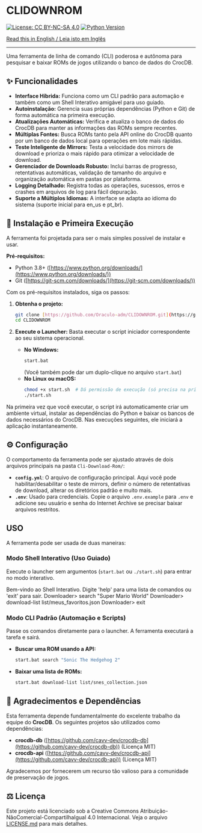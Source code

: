 # CLIDOWNROM

[![License: CC BY-NC-SA 4.0](https://img.shields.io/badge/License-CC%20BY--NC--SA%204.0-lightgrey.svg)](http://creativecommons.org/licenses/by-nc-sa/4.0/)
[![Python Version](https://img.shields.io/badge/python-3.8+-blue.svg)](https://www.python.org/downloads/)

[Read this in English / Leia isto em Inglês](README.md)

---

Uma ferramenta de linha de comando (CLI) poderosa e autônoma para pesquisar e baixar ROMs de jogos utilizando o banco de dados do CrocDB.

## ✨ Funcionalidades

* **Interface Híbrida:** Funciona como um CLI padrão para automação e também como um Shell Interativo amigável para uso guiado.
* **Autoinstalação:** Gerencia suas próprias dependências (Python e Git) de forma automática na primeira execução.
* **Atualizações Automáticas:** Verifica e atualiza o banco de dados do CrocDB para manter as informações das ROMs sempre recentes.
* **Múltiplas Fontes:** Busca ROMs tanto pela API online do CrocDB quanto por um banco de dados local para operações em lote mais rápidas.
* **Teste Inteligente de Mirrors:** Testa a velocidade dos mirrors de download e prioriza o mais rápido para otimizar a velocidade de download.
* **Gerenciador de Downloads Robusto:** Inclui barras de progresso, retentativas automáticas, validação de tamanho do arquivo e organização automática em pastas por plataforma.
* **Logging Detalhado:** Registra todas as operações, sucessos, erros e crashes em arquivos de log para fácil depuração.
* **Suporte a Múltiplos Idiomas:** A interface se adapta ao idioma do sistema (suporte inicial para en_us e pt_br).

## 🚀 Instalação e Primeira Execução

A ferramenta foi projetada para ser o mais simples possível de instalar e usar.

**Pré-requisitos:**

* Python 3.8+ ([https://www.python.org/downloads/](https://www.python.org/downloads/))
* Git ([https://git-scm.com/downloads/](https://git-scm.com/downloads/))

Com os pré-requisitos instalados, siga os passos:

1.  **Obtenha o projeto:**
    ```bash
    git clone [https://github.com/Oraculo-adm/CLIDOWNROM.git](https://github.com/Oraculo-adm/CLIDOWNROM.git)
    cd CLIDOWNROM
    ```
2.  **Execute o Launcher:**
    Basta executar o script iniciador correspondente ao seu sistema operacional.

    * **No Windows:**
        ```bash
        start.bat
        ```
        (Você também pode dar um duplo-clique no arquivo `start.bat`)
    * **No Linux ou macOS:**
        ```bash
        chmod +x start.sh  # Dá permissão de execução (só precisa na primeira vez)
        ./start.sh
        ```

Na primeira vez que você executar, o script irá automaticamente criar um ambiente virtual, instalar as dependências do Python e baixar os bancos de dados necessários do CrocDB. Nas execuções seguintes, ele iniciará a aplicação instantaneamente.

## ⚙️ Configuração

O comportamento da ferramenta pode ser ajustado através de dois arquivos principais na pasta `Cli-Download-Rom/`:

* **`config.yml`**: O arquivo de configuração principal. Aqui você pode habilitar/desabilitar o teste de mirrors, definir o número de retentativas de download, alterar os diretórios padrão e muito mais.
* **`.env`**: Usado para credenciais. Copie o arquivo `.env.example` para `.env` e adicione seu usuário e senha do Internet Archive se precisar baixar arquivos restritos.

## USO

A ferramenta pode ser usada de duas maneiras:

### Modo Shell Interativo (Uso Guiado)

Execute o launcher sem argumentos (`start.bat` ou `./start.sh`) para entrar no modo interativo.

Bem-vindo ao Shell Interativo. Digite 'help' para uma lista de comandos ou 'exit' para sair.
Downloader> search "Super Mario World"
Downloader> download-list list/meus_favoritos.json
Downloader> exit

### Modo CLI Padrão (Automação e Scripts)

Passe os comandos diretamente para o launcher. A ferramenta executará a tarefa e sairá.

* **Buscar uma ROM usando a API:**
    ```bash
    start.bat search "Sonic The Hedgehog 2"
    ```
* **Baixar uma lista de ROMs:**
    ```bash
    start.bat download-list list/snes_collection.json
    ```

## 🙏 Agradecimentos e Dependências

Esta ferramenta depende fundamentalmente do excelente trabalho da equipe do **CrocDB**. Os seguintes projetos são utilizados como dependências:

* **crocdb-db** ([https://github.com/cavv-dev/crocdb-db](https://github.com/cavv-dev/crocdb-db)) (Licença MIT)
* **crocdb-api** ([https://github.com/cavv-dev/crocdb-api](https://github.com/cavv-dev/crocdb-api)) (Licença MIT)

Agradecemos por fornecerem um recurso tão valioso para a comunidade de preservação de jogos.

## ⚖️ Licença

Este projeto está licenciado sob a Creative Commons Atribuição-NãoComercial-CompartilhaIgual 4.0 Internacional. Veja o arquivo [LICENSE.md](LICENSE.md) para mais detalhes.